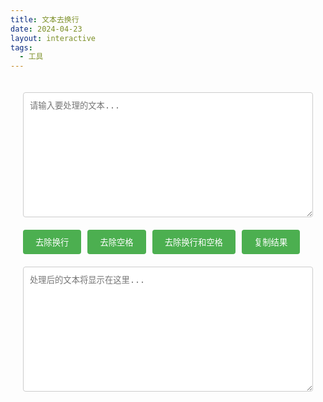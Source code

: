 ```yaml
---
title: 文本去换行
date: 2024-04-23
layout: interactive
tags:
  - 工具
---
```


<div class="text-processor">
    <div class="container">
        <textarea id="inputText" placeholder="请输入要处理的文本..."></textarea>
        <div class="buttons">
            <button onclick="removeNewlines()">去除换行</button>
            <button onclick="removeSpaces()">去除空格</button>
            <button onclick="removeBoth()">去除换行和空格</button>
            <button onclick="copyToClipboard()">复制结果</button>
        </div>
        <textarea id="outputText" readonly placeholder="处理后的文本将显示在这里..."></textarea>
    </div>
</div>

<style>
    .text-processor {
        font-family: Arial, sans-serif;
        max-width: 800px;
        margin: 0 auto;
        padding: 20px;
    }
    .container {
        display: flex;
        flex-direction: column;
        gap: 20px;
    }
    textarea {
        width: 100%;
        height: 200px;
        padding: 10px;
        border: 1px solid #ccc;
        border-radius: 4px;
        resize: vertical;
    }
    .buttons {
        display: flex;
        gap: 10px;
    }
    button {
        padding: 10px 20px;
        background-color: #4CAF50;
        color: white;
        border: none;
        border-radius: 4px;
        cursor: pointer;
    }
    button:hover {
        background-color: #45a049;
    }
</style>

<script>
    function removeNewlines() {
        const input = document.getElementById('inputText').value;
        const output = input.replace(/\n/g, '');
        document.getElementById('outputText').value = output;
    }

    function removeSpaces() {
        const input = document.getElementById('inputText').value;
        const output = input.replace(/\s/g, '');
        document.getElementById('outputText').value = output;
    }

    function removeBoth() {
        const input = document.getElementById('inputText').value;
        const output = input.replace(/[\n\s]/g, '');
        document.getElementById('outputText').value = output;
    }

    function copyToClipboard() {
        const outputText = document.getElementById('outputText');
        outputText.select();
        document.execCommand('copy');
        alert('已复制到剪贴板！');
    }
</script>
